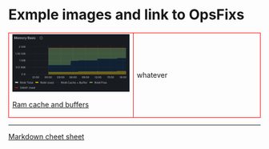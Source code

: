# Exmple images and link to OpsFixs


<style>
  table#image-table td {
    border: none;
  }
  td, th {
    border: 1px solid red
}
</style>

<table id="example-table"><tr>
  <td width = 350>
<img src="https://github.com/dmfow/CheetSheetsOpsFixes/blob/main/Images/RamCacheAndBuffers.png" width=300>

[Ram cache and buffers](https://github.com/dmfow/CheetSheetsOpsFixes/blob/main/Linux%20Ram%20cache%20%2B%20Buffer)
</td>
<td width = 350>
whatever</td>
</tr></table>

---



[Markdown cheet sheet](https://github.com/dmfow/CheatSheets/blob/main/Github%20Markdown.md)


